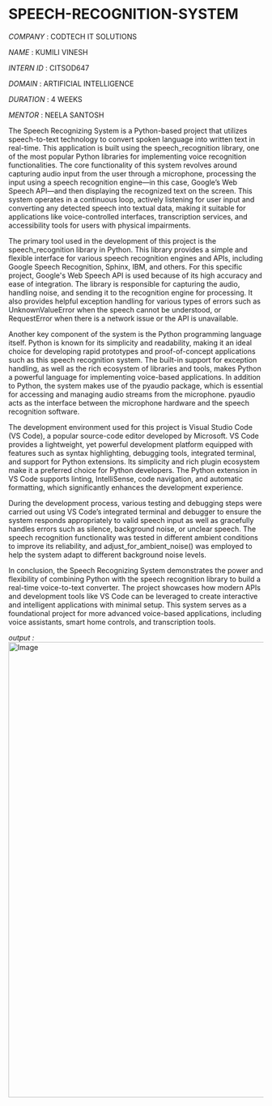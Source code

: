 # SPEECH-RECOGNITION-SYSTEM

*COMPANY* : CODTECH IT SOLUTIONS

*NAME* : KUMILI VINESH

*INTERN ID* : CITSOD647

*DOMAIN* : ARTIFICIAL INTELLIGENCE

*DURATION* : 4 WEEKS

*MENTOR* : NEELA SANTOSH

The Speech Recognizing System is a Python-based project that utilizes speech-to-text technology to convert spoken language into written text in real-time. This application is built using the speech_recognition library, one of the most popular Python libraries for implementing voice recognition functionalities. The core functionality of this system revolves around capturing audio input from the user through a microphone, processing the input using a speech recognition engine—in this case, Google’s Web Speech API—and then displaying the recognized text on the screen. This system operates in a continuous loop, actively listening for user input and converting any detected speech into textual data, making it suitable for applications like voice-controlled interfaces, transcription services, and accessibility tools for users with physical impairments.

The primary tool used in the development of this project is the speech_recognition library in Python. This library provides a simple and flexible interface for various speech recognition engines and APIs, including Google Speech Recognition, Sphinx, IBM, and others. For this specific project, Google's Web Speech API is used because of its high accuracy and ease of integration. The library is responsible for capturing the audio, handling noise, and sending it to the recognition engine for processing. It also provides helpful exception handling for various types of errors such as UnknownValueError when the speech cannot be understood, or RequestError when there is a network issue or the API is unavailable.

Another key component of the system is the Python programming language itself. Python is known for its simplicity and readability, making it an ideal choice for developing rapid prototypes and proof-of-concept applications such as this speech recognition system. The built-in support for exception handling, as well as the rich ecosystem of libraries and tools, makes Python a powerful language for implementing voice-based applications. In addition to Python, the system makes use of the pyaudio package, which is essential for accessing and managing audio streams from the microphone. pyaudio acts as the interface between the microphone hardware and the speech recognition software.

The development environment used for this project is Visual Studio Code (VS Code), a popular source-code editor developed by Microsoft. VS Code provides a lightweight, yet powerful development platform equipped with features such as syntax highlighting, debugging tools, integrated terminal, and support for Python extensions. Its simplicity and rich plugin ecosystem make it a preferred choice for Python developers. The Python extension in VS Code supports linting, IntelliSense, code navigation, and automatic formatting, which significantly enhances the development experience.

During the development process, various testing and debugging steps were carried out using VS Code’s integrated terminal and debugger to ensure the system responds appropriately to valid speech input as well as gracefully handles errors such as silence, background noise, or unclear speech. The speech recognition functionality was tested in different ambient conditions to improve its reliability, and adjust_for_ambient_noise() was employed to help the system adapt to different background noise levels.

In conclusion, the Speech Recognizing System demonstrates the power and flexibility of combining Python with the speech recognition library to build a real-time voice-to-text converter. The project showcases how modern APIs and development tools like VS Code can be leveraged to create interactive and intelligent applications with minimal setup. This system serves as a foundational project for more advanced voice-based applications, including voice assistants, smart home controls, and transcription tools.

*output :*
<img width="1440" height="900" alt="Image" src="https://github.com/user-attachments/assets/978f3abc-3c5c-4184-8d15-3389c22ec1dd" />
